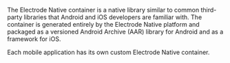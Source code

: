 The Electrode Native container is a native library similar to common third-party libraries that Android and iOS developers are familiar with. The container is generated entirely by the Electrode Native platform and packaged as a versioned Android Archive (AAR) library for Android and as a framework for iOS.

Each mobile application has its own custom Electrode Native container.